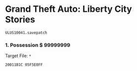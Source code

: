 #  Grand Theft Auto: Liberty City Stories

`ULUS10041.savepatch`

### 1. Possession $ 99999999

Target File: `*`

```
20011B1C 05F5E0FF
```

